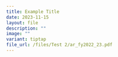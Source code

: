 ```yaml
---
title: Example Title
date: 2023-11-15
layout: file
description: ""
image: ""
variant: tiptap
file_url: /files/Test 2/ar_fy2022_23.pdf
---
```

